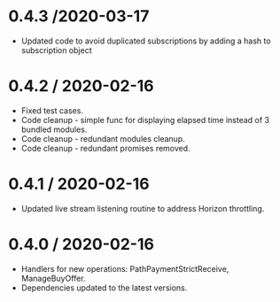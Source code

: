 0.4.3 /2020-03-17
=================
* Updated code to avoid duplicated subscriptions by adding a hash to subscription object

0.4.2 / 2020-02-16
==================

* Fixed test cases.
* Code cleanup - simple func for displaying elapsed time instead of 3 bundled modules.
* Code cleanup - redundant modules cleanup.
* Code cleanup - redundant promises removed.

0.4.1 / 2020-02-16
==================

* Updated live stream listening routine to address Horizon throttling.

0.4.0 / 2020-02-16
==================

* Handlers for new operations: PathPaymentStrictReceive, ManageBuyOffer. 
* Dependencies updated to the latest versions.